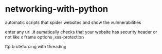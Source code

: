 # networking-with-python
automatic scripts that  spider websites and  show the vulnnerabilities

enter any url .it aumatically checks that your website has security header or not
like x frame options ,xss-protection

ftp bruteforcing with threading
